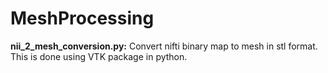 # MeshProcessing


**nii_2_mesh_conversion.py:**  Convert nifti binary map to mesh in stl format. This is done using VTK package in python.
